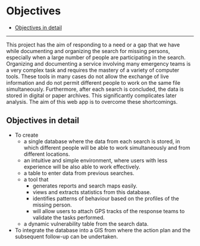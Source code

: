 # Objectives

- [Objectives in detail](#objectives-in-detail)

---


This project has the aim of responding to a need or a gap that we have while documenting and organizing the search for missing persons, especially when a large number of people are participating in the search. Organizing and documenting a service involving many emergency teams is a very complex task and requires the mastery of a variety of computer tools. These tools in many cases do not allow the exchange of live information and do not permit different people to work on the same file simultaneously. Furthermore, after each search is concluded, the data is stored in digital or paper archives. This significantly complicates later analysis.
The aim of this web app is to overcome these shortcomings.

## Objectives in detail
* To create
  * a single database where the data from each search is stored, in which different people will be able to work simultaneously and from different locations.
  * an intuitive and simple environment, where users with less experience will be also able to work effectively.
  * a table to enter data from previous searches.
  * a tool that
    * generates reports and search maps easily.
    * views and extracts statistics from this database.
    * identifies patterns of behaviour based on the profiles of the missing person.
    * will allow users to attach GPS tracks of the response teams to validate the tasks performed.
  * a dynamic vulnerability table from the search data.
* To integrate the database into a GIS from where the action plan and the subsequent follow-up can be undertaken.

